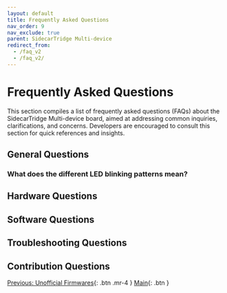 ```yaml
---
layout: default
title: Frequently Asked Questions
nav_order: 9
nav_exclude: true
parent: SidecarTridge Multi-device
redirect_from:
  - /faq_v2
  - /faq_v2/
---
```


# Frequently Asked Questions
This section compiles a list of frequently asked questions (FAQs) about the SidecarTridge Multi-device board, aimed at addressing common inquiries, clarifications, and concerns. Developers are encouraged to consult this section for quick references and insights.

## General Questions

### What does the different LED blinking patterns mean?

## Hardware Questions

## Software Questions

## Troubleshooting Questions

## Contribution Questions



[Previous: Unofficial Firmwares](/sidecartridge-multidevice/unofficial_firmwares/){: .btn .mr-4 }
[Main](/sidecartridge-multidevice/){: .btn }
